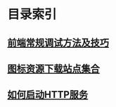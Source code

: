 # 目录索引

## [前端常规调试方法及技巧](/content/fe-debug/summary.md)

## [图标资源下载站点集合](/content/icon-font/index.md)

## [如何启动HTTP服务](/content/http-server/index.md)